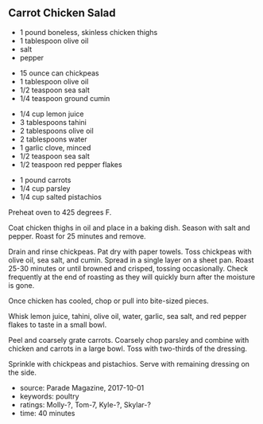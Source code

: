 Carrot Chicken Salad
--------------------

- 1 pound boneless, skinless chicken thighs
- 1 tablespoon olive oil
- salt
- pepper
<!-- -->
- 15 ounce can chickpeas
- 1 tablespoon olive oil
- 1/2 teaspoon sea salt
- 1/4 teaspoon ground cumin
<!-- -->
- 1/4 cup lemon juice
- 3 tablespoons tahini
- 2 tablespoons olive oil
- 2 tablespoons water
- 1 garlic clove, minced
- 1/2 teaspoon sea salt
- 1/2 teaspoon red pepper flakes
<!-- -->
- 1 pound carrots
- 1/4 cup parsley
- 1/4 cup salted pistachios

Preheat oven to 425 degrees F.

Coat chicken thighs in oil and place in a baking dish.  Season with
salt and pepper.  Roast for 25 minutes and remove.

Drain and rinse chickpeas.  Pat dry with paper towels.  Toss chickpeas
with olive oil, sea salt, and cumin.  Spread in a single layer on a
sheet pan.  Roast 25-30 minutes or until browned and crisped, tossing
occasionally.  Check frequently at the end of roasting as they will
quickly burn after the moisture is gone.

Once chicken has cooled, chop or pull into bite-sized pieces.

Whisk lemon juice, tahini, olive oil, water, garlic, sea salt, and red
pepper flakes to taste in a small bowl.

Peel and coarsely grate carrots.  Coarsely chop parsley and combine
with chicken and carrots in a large bowl.  Toss with two-thirds of the
dressing.

Sprinkle with chickpeas and pistachios.  Serve with remaining dressing
on the side.

- source: Parade Magazine, 2017-10-01
- keywords: poultry
- ratings: Molly-?, Tom-7, Kyle-?, Skylar-?
- time: 40 minutes
